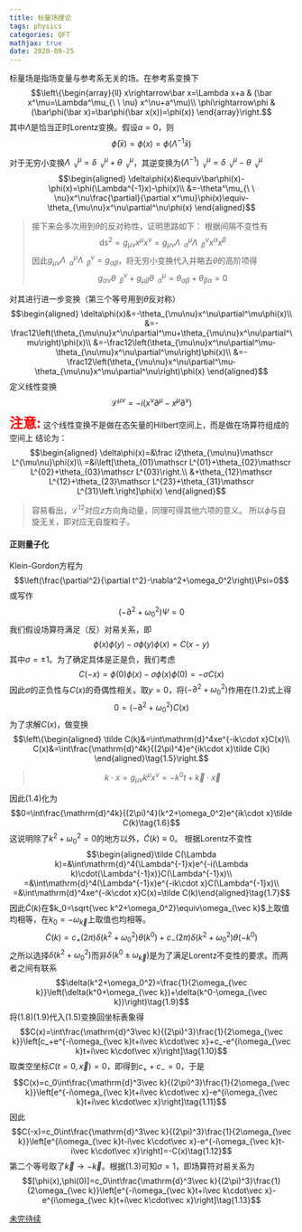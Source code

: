 ```yaml
---
title: 标量场理论
tags: physics
categories: QFT
mathjax: true
date: 2020-09-25
---
```


标量场是指场变量与参考系无关的场。在参考系变换下
$$\left\{\begin{array}{ll}
x\rightarrow\bar x=\Lambda x+a & (\bar x^\mu=\Lambda^\mu_{\ \ \nu} x^\nu+a^\mu)\\
\phi\rightarrow\phi & (\bar\phi(\bar x)=\bar\phi(\bar x(x))=\phi(x))
\end{array}\right.$$
其中$\Lambda$是恰当正时Lorentz变换。假设$a=0$，则
$$\bar\phi(\bar x)=\phi(x)=\phi(\Lambda^{-1}\bar x)$$

<!--more-->

对于无穷小变换$\Lambda^\mu_{\ \ \nu}=\delta^\mu_{\ \ \nu}+\theta^\mu_{\ \ \nu}$，其逆变换为$(\Lambda^{-1})^\mu_{\ \ \nu}=\delta^\mu_{\ \ \nu}-\theta^\mu_{\ \ \nu}$
$$\begin{aligned}
\delta\phi(x)&\equiv\bar\phi(x)-\phi(x)=\phi(\Lambda^{-1}x)-\phi(x)\\
&=-\theta^\mu_{\ \ \nu}x^\nu\frac{\partial}{\partial x^\mu}\phi(x)\equiv-\theta_{\mu\nu}x^\nu\partial^\nu\phi(x)
\end{aligned}$$
> 接下来会多次用到$\theta$的反对称性，证明思路如下：
> 根据间隔不变性有
> $$\mathrm ds^2=g_{\mu\nu}x^\mu x^\nu=g_{\mu\nu}\Lambda^\mu_{\ \ \alpha}\Lambda^\nu_{\ \ \beta}x^\alpha x^\beta$$
> 因此$g_{\mu\nu}\Lambda^\mu_{\ \ \alpha}\Lambda^\nu_{\ \ \beta}=g_{\alpha\beta}$，将无穷小变换代入并略去$\theta$的高阶项得
> $$g_{\alpha\nu}\theta^\nu_{\ \ \beta}+g_{\mu\beta}\theta^\mu_{\ \ \alpha}=\theta_{\alpha\beta}+\theta_{\beta\alpha}=0$$

对其进行进一步变换（第三个等号用到$\theta$反对称）
$$\begin{aligned}
\delta\phi(x)&=-\theta_{\mu\nu}x^\nu\partial^\mu\phi(x)\\
&=-\frac12\left(\theta_{\mu\nu}x^\nu\partial^\mu+\theta_{\mu\nu}x^\nu\partial^\mu\right)\phi(x)\\
&=-\frac12\left(\theta_{\mu\nu}x^\nu\partial^\mu-\theta_{\nu\mu}x^\nu\partial^\mu\right)\phi(x)\\
&=-\frac12\left(\theta_{\mu\nu}x^\nu\partial^\mu-\theta_{\mu\nu}x^\mu\partial^\nu\right)\phi(x)
\end{aligned}$$
定义线性变换
$$\mathscr L^{\mu\nu}=-i\left(x^\nu\partial^\mu-x^\mu\partial^\nu\right)$$
**<font color="red" size=5>注意:</font>** 这个线性变换不是做在态矢量的Hilbert空间上，而是做在场算符组成的空间上
结论为：
$$\begin{aligned}
\delta\phi(x)=&\frac i2\theta_{\mu\nu}\mathscr L^{\mu\nu}\phi(x)\\
=&i\left[\theta_{01}\mathscr L^{01}+\theta_{02}\mathscr L^{02}+\theta_{03}\mathscr L^{03}\right.\\
&+\theta_{12}\mathscr L^{12}+\theta_{23}\mathscr L^{23}+\theta_{31}\mathscr L^{31}\left.\right]\phi(x)
\end{aligned}$$
> 容易看出，$\mathscr L^{12}$对应$z$方向角动量，同理可得其他六项的意义。
> 所以$\phi$与自旋无关，即对应无自旋粒子。

#### 正则量子化
Klein-Gordon方程为
$$\left(\frac{\partial^2}{\partial t^2}-\nabla^2+\omega_0^2\right)\Psi=0$$
或写作
$$(-\partial^2+\omega_0^2)\Psi=0\tag{1.1}$$
我们假设场算符满足（反）对易关系，即
$$\phi(x)\phi(y)-\sigma\phi(y)\phi(x)=C(x-y)\tag{1.2}$$
其中$\sigma=\pm1$。为了确定具体是正是负，我们考虑
$$C(-x)=\phi(0)\phi(x)-\sigma\phi(x)\phi(0)=-\sigma C(x)\tag{1.3}$$
因此$\sigma$的正负性与$C(x)$的奇偶性相关。取$y=0$，将$(-\partial^2+\omega_0^2)$作用在(1.2)式上得
$$0=(-\partial^2+\omega_0^2)C(x)\tag{1.4}$$
为了求解$C(x)$，做变换
$$\left\{\begin{aligned}
\tilde C(k)&=\int\mathrm{d}^4xe^{-ik\cdot x}C(x)\\
C(x)&=\int\frac{\mathrm{d}^4k}{(2\pi)^4}e^{ik\cdot x}\tilde C(k)
\end{aligned}\tag{1.5}\right.$$
> $$k\cdot x=g_{\mu\nu}k^\mu x^\nu=-k^0t+\vec k\cdot\vec x$$

因此(1.4)化为
$$0=\int\frac{\mathrm{d}^4k}{(2\pi)^4}(k^2+\omega_0^2)e^{ik\cdot x}\tilde C(k)\tag{1.6}$$
这说明除了$k^2+\omega_0^2=0$的地方以外，$\tilde C(k)\equiv0$。
根据Lorentz不变性
$$\begin{aligned}\tilde C(\Lambda k)=&\int\mathrm{d}^4(\Lambda^{-1}x)e^{-i(\Lambda k)\cdot(\Lambda^{-1}x)}C(\Lambda^{-1}x)\\
=&\int\mathrm{d}^4(\Lambda^{-1}x)e^{-ik\cdot x}C(\Lambda^{-1}x)\\
=&\int\mathrm{d}^4xe^{-ik\cdot x}C(x)=\tilde C(k)\end{aligned}\tag{1.7}$$
因此$\tilde C(k)$在$k_0=\sqrt{\vec k^2+\omega_0^2}\equiv\omega_{\vec k}$上取值均相等，在$k_0=-\omega_{\vec k}$上取值也均相等。
$$\tilde C(k)=c_+(2\pi)\delta(k^2+\omega_0^2)\theta(k^0)+c_-(2\pi)\delta(k^2+\omega_0^2)\theta(-k^0)\tag{1.8}$$
之所以选择$\delta(k^2+\omega_0^2)$而非$\delta(k^0\pm\omega_{\vec k})$是为了满足Lorentz不变性的要求。而两者之间有联系
$$\delta(k^2+\omega_0^2)=\frac{1}{2\omega_{\vec k}}\left(\delta(k^0+\omega_{\vec k})+\delta(k^0-\omega_{\vec k})\right)\tag{1.9}$$
将(1.8)(1.9)代入(1.5)变换回坐标表象得
$$C(x)=\int\frac{\mathrm{d}^3\vec k}{(2\pi)^3}\frac{1}{2\omega_{\vec k}}\left[c_+e^{-i\omega_{\vec k}t+i\vec k\cdot\vec x}+c_-e^{i\omega_{\vec k}t+i\vec k\cdot\vec x}\right]\tag{1.10}$$
取类空坐标$C(t=0,\vec x)=0$，即得到$c_++c_-=0$，于是
$$C(x)=c_0\int\frac{\mathrm{d}^3\vec k}{(2\pi)^3}\frac{1}{2\omega_{\vec k}}\left[e^{-i\omega_{\vec k}t+i\vec k\cdot\vec x}-e^{i\omega_{\vec k}t+i\vec k\cdot\vec x}\right]\tag{1.11}$$
因此
$$C(-x)=c_0\int\frac{\mathrm{d}^3\vec k}{(2\pi)^3}\frac{1}{2\omega_{\vec k}}\left[e^{i\omega_{\vec k}t-i\vec k\cdot\vec x}-e^{-i\omega_{\vec k}t-i\vec k\cdot\vec x}\right]=-C(x)\tag{1.12}$$
第二个等号取了$\vec k\rightarrow-\vec k$。根据(1.3)可知$\sigma=1$，即场算符对易关系为
$$[\phi(x),\phi(0)]=c_0\int\frac{\mathrm{d}^3\vec k}{(2\pi)^3}\frac{1}{2\omega_{\vec k}}\left[e^{-i\omega_{\vec k}t+i\vec k\cdot\vec x}-e^{i\omega_{\vec k}t+i\vec k\cdot\vec x}\right]\tag{1.13}$$

[未完待续](/2020/09/29/Klein-Gordon场量子化)